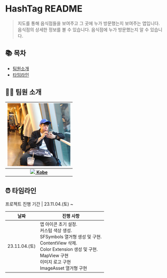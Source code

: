# HashTag README
> 지도를 통해 음식점들을 보여주고 그 곳에 누가 방문했는지 보여주는 앱입니다.
> 음식점의 상세한 정보를 볼 수 있습니다.
> 음식점에 누가 방문했는지 알 수 있습니다.

## 📚 목차
- [팀원소개](#-팀원-소개)
- [타임라인](#-타임라인)


## 🧑‍💻 팀원 소개
| <img src="https://github.com/devKobe24/BranchTest/blob/main/IMG_5424.JPG?raw=true" width="200" height="200"/> |
| :-: |
| [<img src="https://hackmd.io/_uploads/SJEQuLsEh.png" width="20"/> **Kobe**](https://github.com/devKobe24) |

## ⏰ 타임라인
프로젝트 진행 기간 | 23.11.04.(토) ~ 

| 날짜 | 진행 사항 |
| -------- | -------- |
| 23.11.04.(토)     | 앱 아이콘 초기 설정.</br>커스텀 색상 생성.</br>SFSymbols 열거형 생성 및 구현.</br>ContentView 삭제.</br>Color Extension 생성 및 구현.</br>MapView 구현</br>이미지 로고 구현</br>ImageAsset 열거형 구현</br>|
